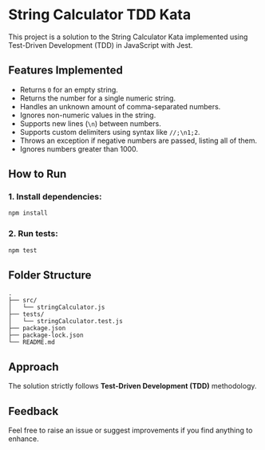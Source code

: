 # String Calculator TDD Kata

This project is a solution to the String Calculator Kata implemented using Test-Driven Development (TDD) in JavaScript with Jest.


## Features Implemented

- Returns `0` for an empty string.
- Returns the number for a single numeric string.
- Handles an unknown amount of comma-separated numbers.
- Ignores non-numeric values in the string.
- Supports new lines (`\n`) between numbers.
- Supports custom delimiters using syntax like `//;\n1;2`.
- Throws an exception if negative numbers are passed, listing all of them.
- Ignores numbers greater than 1000.



## How to Run

### 1. Install dependencies:

```bash
npm install
```

### 2. Run tests:

```bash
npm test
```


## Folder Structure

```
.
├── src/
│   └── stringCalculator.js
├── tests/
│   └── stringCalculator.test.js
├── package.json
├── package-lock.json
└── README.md
```


## Approach

The solution strictly follows **Test-Driven Development (TDD)** methodology.


## Feedback

Feel free to raise an issue or suggest improvements if you find anything to enhance.
